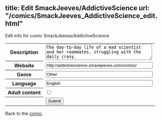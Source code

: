 title: Edit SmackJeeves/AddictiveScience
url: "/comics/SmackJeeves_AddictiveScience_edit.html"
---
Edit info for comic SmackJeeves/AddictiveScience

<form name="comic" action="http://gaepostmail.appspot.com/comic/" method="post">
<table class="comicinfo">
<tr>
<th>Description</th><td><textarea name="description" cols="40" rows="3">The day-to-day life of a mad scientist and her roommates, struggling with the daily crasy.</textarea></td>
</tr>
<tr>
<th>Website</th><td><input type="text" name="url" value="http://addictivescience.smackjeeves.com/comics/" size="40"/></td>
</tr>
<tr>
<th>Genre</th><td><input type="text" name="genre" value="Other" size="40"/></td>
</tr>
<tr>
<th>Language</th><td><input type="text" name="language" value="English" size="40"/></td>
</tr>
<tr>
<th>Adult content</th><td><input type="checkbox" name="adult" value="adult" /></td>
</tr>
<tr>
<th></th><td>
<input type="hidden" name="comic" value="SmackJeeves_AddictiveScience" />
<input type="submit" name="submit" value="Submit" />
</td>
</tr>
</table>
</form>

Back to the [comic](SmackJeeves_AddictiveScience.html).
